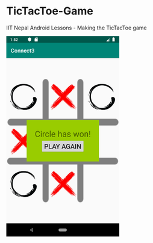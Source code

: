 # TicTacToe-Game
IIT Nepal Android Lessons - Making the TicTacToe game 

<img src ="images/1.png" width="300"/>
